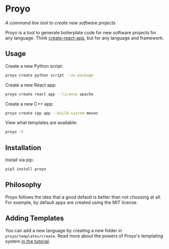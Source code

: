 # Proyo

*A command line tool to create new software projects*

Proyo is a tool to generate boilerplate code for new software projects for any
language. Think [create-react-app](https://facebook.github.io/create-react-app/),
but for any language and framework.

## Usage

Create a new Python script:

```bash
proyo create python script --as-package
```

Create a new React app:

```bash
proyo create react app --license apache
```

Create a new C++ app:

```bash
proyo create cpp app --build-system meson
```

View what templates are available:

```bash
proyo -h
```

## Installation

Install via pip:

```bash
pip3 install proyo
```

## Philosophy

Proyo follows the idea that a good default is better than not choosing at all.
For example, by default apps are created using the MIT license.

## Adding Templates

You can add a new language by creating a new folder in `proyo/templates/create`. Read
more about the powers of Proyo's templating system
[in the tutorial](https://github.com/MatthewScholefield/proyo/wiki/Template-Tutorial).
